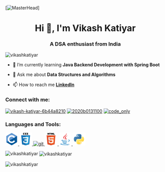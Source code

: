 [![MasterHead](https://cdn.vectorstock.com/i/1000x1000/41/02/java-developer-concept-vector-9274102.webp)]
<h1 align="center">Hi 👋, I'm Vikash Katiyar</h1>
<h3 align="center">A DSA enthusiast from India</h3>

<p align="left"> <img src="https://komarev.com/ghpvc/?username=vikashkatiyar&label=Profile%20views&color=0e75b6&style=flat" alt="vikashkatiyar" /> </p>

- 🌱 I’m currently learning **Java Backend Development with Spring Boot**

- 💬 Ask me about **Data Structures and Algorithms**

- 📫 How to reach me **[LinkedIn](https://www.linkedin.com/in/vikash-katiyar-6b44a8210/)**

<h3 align="left">Connect with me:</h3>
<p align="left">
<a href="https://linkedin.com/in/vikash-katiyar-6b44a8210" target="blank"><img align="center" src="https://raw.githubusercontent.com/rahuldkjain/github-profile-readme-generator/master/src/images/icons/Social/linked-in-alt.svg" alt="vikash-katiyar-6b44a8210" height="30" width="40" /></a>
<a href="https://www.hackerrank.com/2020b0131100" target="blank"><img align="center" src="https://raw.githubusercontent.com/rahuldkjain/github-profile-readme-generator/master/src/images/icons/Social/hackerrank.svg" alt="2020b0131100" height="30" width="40" /></a>
<a href="https://www.leetcode.com/code_only" target="blank"><img align="center" src="https://raw.githubusercontent.com/rahuldkjain/github-profile-readme-generator/master/src/images/icons/Social/leet-code.svg" alt="code_only" height="30" width="40" /></a>
</p>

<h3 align="left">Languages and Tools:</h3>
<p align="left"> <a href="https://www.cprogramming.com/" target="_blank" rel="noreferrer"> <img src="https://raw.githubusercontent.com/devicons/devicon/master/icons/c/c-original.svg" alt="c" width="40" height="40"/> </a> <a href="https://www.w3schools.com/css/" target="_blank" rel="noreferrer"> <img src="https://raw.githubusercontent.com/devicons/devicon/master/icons/css3/css3-original-wordmark.svg" alt="css3" width="40" height="40"/> </a> <a href="https://git-scm.com/" target="_blank" rel="noreferrer"> <img src="https://www.vectorlogo.zone/logos/git-scm/git-scm-icon.svg" alt="git" width="40" height="40"/> </a> <a href="https://www.w3.org/html/" target="_blank" rel="noreferrer"> <img src="https://raw.githubusercontent.com/devicons/devicon/master/icons/html5/html5-original-wordmark.svg" alt="html5" width="40" height="40"/> </a> <a href="https://www.java.com" target="_blank" rel="noreferrer"> <img src="https://raw.githubusercontent.com/devicons/devicon/master/icons/java/java-original.svg" alt="java" width="40" height="40"/> </a> <a href="https://www.python.org" target="_blank" rel="noreferrer"> <img src="https://raw.githubusercontent.com/devicons/devicon/master/icons/python/python-original.svg" alt="python" width="40" height="40"/> </a> </p>

<p><img align="left" src="https://github-readme-stats.vercel.app/api/top-langs?username=vikashkatiyar&show_icons=true&locale=en&layout=compact" alt="vikashkatiyar" /></p>

<p>&nbsp;<img align="center" src="https://github-readme-stats.vercel.app/api?username=vikashkatiyar&show_icons=true&locale=en" alt="vikashkatiyar" /></p>

<p><img align="center" src="https://github-readme-streak-stats.herokuapp.com/?user=vikashkatiyar&" alt="vikashkatiyar" /></p>
